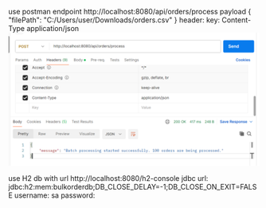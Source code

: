 use postman endpoint
http://localhost:8080/api/orders/process
payload
{
"filePath": "C:/Users/user/Downloads/orders.csv"
}
header:             key:
Content-Type        application/json
![img.png](img.png)

use H2 db with url
http://localhost:8080/h2-console
jdbc url: jdbc:h2:mem:bulkorderdb;DB_CLOSE_DELAY=-1;DB_CLOSE_ON_EXIT=FALSE
username: sa
password: 
